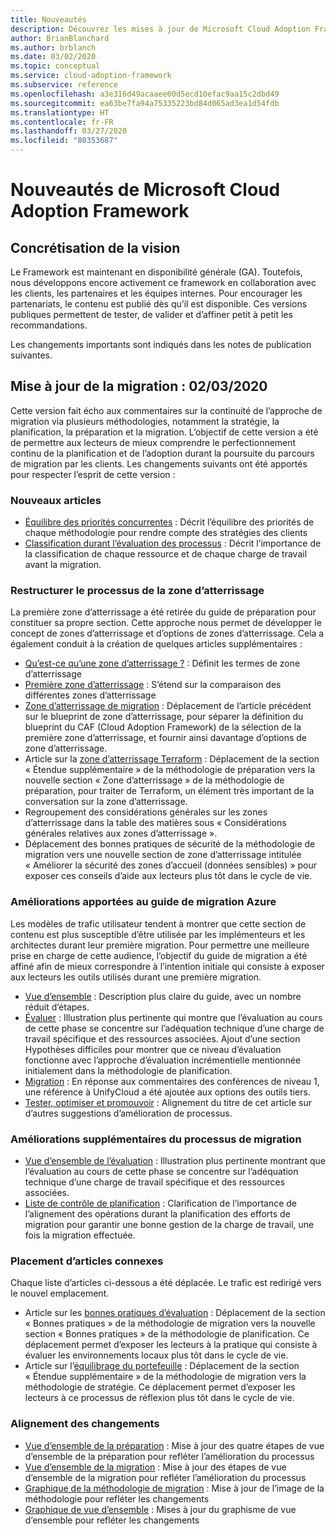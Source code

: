 ```yaml
---
title: Nouveautés
description: Découvrez les mises à jour de Microsoft Cloud Adoption Framework pour Azure.
author: BrianBlanchard
ms.author: brblanch
ms.date: 03/02/2020
ms.topic: conceptual
ms.service: cloud-adoption-framework
ms.subservice: reference
ms.openlocfilehash: a3e316d49acaaee00d5ecd10efac9aa15c2dbd49
ms.sourcegitcommit: ea63be7fa94a75335223bd84d065ad3ea1d54fdb
ms.translationtype: HT
ms.contentlocale: fr-FR
ms.lasthandoff: 03/27/2020
ms.locfileid: "80353687"
---
```

# <a name="whats-new-in-the-microsoft-cloud-adoption-framework"></a>Nouveautés de Microsoft Cloud Adoption Framework

## <a name="fulfilling-the-vision"></a>Concrétisation de la vision

Le Framework est maintenant en disponibilité générale (GA). Toutefois, nous développons encore activement ce framework en collaboration avec les clients, les partenaires et les équipes internes. Pour encourager les partenariats, le contenu est publié dès qu’il est disponible. Ces versions publiques permettent de tester, de valider et d’affiner petit à petit les recommandations.

Les changements importants sont indiqués dans les notes de publication suivantes.

## <a name="migration-update-03022020"></a>Mise à jour de la migration : 02/03/2020

Cette version fait écho aux commentaires sur la continuité de l’approche de migration via plusieurs méthodologies, notamment la stratégie, la planification, la préparation et la migration. L’objectif de cette version a été de permettre aux lecteurs de mieux comprendre le perfectionnement continu de la planification et de l’adoption durant la poursuite du parcours de migration par les clients. Les changements suivants ont été apportés pour respecter l’esprit de cette version :

### <a name="new-articles"></a>Nouveaux articles

- [Équilibre des priorités concurrentes](../strategy/balance-competing-priorities.md) : Décrit l’équilibre des priorités de chaque méthodologie pour rendre compte des stratégies des clients
- [Classification durant l’évaluation des processus](../migrate/migration-considerations/assess/classify.md) : Décrit l’importance de la classification de chaque ressource et de chaque charge de travail avant la migration.

### <a name="restructure-landing-zone-process"></a>Restructurer le processus de la zone d’atterrissage

La première zone d’atterrissage a été retirée du guide de préparation pour constituer sa propre section. Cette approche nous permet de développer le concept de zones d’atterrissage et d’options de zones d’atterrissage. Cela a également conduit à la création de quelques articles supplémentaires :

- [Qu’est-ce qu’une zone d’atterrissage ?](../ready/landing-zone/index.md) : Définit les termes de zone d’atterrissage
- [Première zone d’atterrissage](../ready/landing-zone/first-landing-zone.md) : S’étend sur la comparaison des différentes zones d’atterrissage
- [Zone d’atterrissage de migration](../ready/landing-zone/migrate-landing-zone.md) : Déplacement de l’article précédent sur le blueprint de zone d’atterrissage, pour séparer la définition du blueprint du CAF (Cloud Adoption Framework) de la sélection de la première zone d’atterrissage, et fournir ainsi davantage d’options de zone d’atterrissage.
- Article sur la [zone d’atterrissage Terraform](../ready/landing-zone/terraform-landing-zone.md) : Déplacement de la section « Étendue supplémentaire » de la méthodologie de préparation vers la nouvelle section « Zone d’atterrissage » de la méthodologie de préparation, pour traiter de Terraform, un élément très important de la conversation sur la zone d’atterrissage.
- Regroupement des considérations générales sur les zones d’atterrissage dans la table des matières sous « Considérations générales relatives aux zones d’atterrissage ».
- Déplacement des bonnes pratiques de sécurité de la méthodologie de migration vers une nouvelle section de zone d’atterrissage intitulée « Améliorer la sécurité des zones d’accueil (données sensibles) » pour exposer ces conseils d’aide aux lecteurs plus tôt dans le cycle de vie.

### <a name="refinements-to-the-azure-migration-guide"></a>Améliorations apportées au guide de migration Azure

Les modèles de trafic utilisateur tendent à montrer que cette section de contenu est plus susceptible d’être utilisée par les implémenteurs et les architectes durant leur première migration. Pour permettre une meilleure prise en charge de cette audience, l’objectif du guide de migration a été affiné afin de mieux correspondre à l’intention initiale qui consiste à exposer aux lecteurs les outils utilisés durant une première migration.

- [Vue d’ensemble](../migrate/azure-migration-guide/index.md) : Description plus claire du guide, avec un nombre réduit d’étapes.
- [Évaluer](../migrate/azure-migration-guide/assess.md) : Illustration plus pertinente qui montre que l’évaluation au cours de cette phase se concentre sur l’adéquation technique d’une charge de travail spécifique et des ressources associées. Ajout d’une section Hypothèses difficiles pour montrer que ce niveau d’évaluation fonctionne avec l’approche d’évaluation incrémentielle mentionnée initialement dans la méthodologie de planification.
- [Migration](../migrate/azure-migration-guide/migrate.md) : En réponse aux commentaires des conférences de niveau 1, une référence à UnifyCloud a été ajoutée aux options des outils tiers.
- [Tester, optimiser et promouvoir](../migrate/azure-migration-guide/optimize-and-transform.md) : Alignement du titre de cet article sur d’autres suggestions d’amélioration de processus.

### <a name="refinements-to-migration-process-improvements"></a>Améliorations supplémentaires du processus de migration

- [Vue d’ensemble de l’évaluation](../migrate/migration-considerations/assess/index.md) : Illustration plus pertinente montrant que l’évaluation au cours de cette phase se concentre sur l’adéquation technique d’une charge de travail spécifique et des ressources associées.
- [Liste de contrôle de planification](../migrate/migration-considerations/prerequisites/planning-checklist.md) : Clarification de l’importance de l’alignement des opérations durant la planification des efforts de migration pour garantir une bonne gestion de la charge de travail, une fois la migration effectuée.

### <a name="placement-of-related-articles"></a>Placement d’articles connexes

Chaque liste d’articles ci-dessous a été déplacée. Le trafic est redirigé vers le nouvel emplacement.

- Article sur les [bonnes pratiques d’évaluation](../plan/contoso-migration-assessment.md) : Déplacement de la section « Bonnes pratiques » de la méthodologie de migration vers la nouvelle section « Bonnes pratiques » de la méthodologie de planification. Ce déplacement permet d’exposer les lecteurs à la pratique qui consiste à évaluer les environnements locaux plus tôt dans le cycle de vie.
- Article sur l’[équilibrage du portefeuille](../strategy/balance-the-portfolio.md) : Déplacement de la section « Étendue supplémentaire » de la méthodologie de migration vers la méthodologie de stratégie. Ce déplacement permet d’exposer les lecteurs à ce processus de réflexion plus tôt dans le cycle de vie.

### <a name="alignment-of-the-changes"></a>Alignement des changements

- [Vue d’ensemble de la préparation](../ready/index.md) : Mise à jour des quatre étapes de vue d’ensemble de la préparation pour refléter l’amélioration du processus
- [Vue d’ensemble de la migration](../migrate/index.md) : Mise à jour des étapes de vue d’ensemble de la migration pour refléter l’amélioration du processus
- [Graphique de la méthodologie de migration](../migrate/index.md) : Mise à jour de l’image de la méthodologie pour refléter les changements
- [Graphique de vue d’ensemble](../index.md) : Mises à jour du graphisme de vue d’ensemble pour refléter les changements
